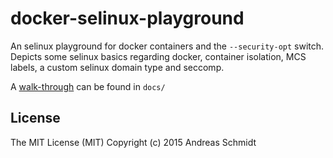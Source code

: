 # docker-selinux-playground

An selinux playground for docker containers and the `--security-opt` switch. Depicts some selinux basics regarding docker, container isolation, MCS labels, a custom selinux domain type and seccomp.

A [walk-through](https://github.com/de-wiring/docker-selinux-playground/blob/master/docs/README.md) can be found in `docs/`


## License
The MIT License (MIT)
Copyright (c) 2015 Andreas Schmidt


